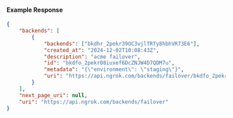 <!-- Code generated for API Clients. DO NOT EDIT. -->

#### Example Response

```json
{
	"backends": [
		{
			"backends": ["bkdhr_2pekr39OC3vjlTRTy8hbhVR73E6"],
			"created_at": "2024-12-02T10:08:43Z",
			"description": "acme failover",
			"id": "bkdfo_2pekr08iuxef6DcZNJW4D7QDM7u",
			"metadata": "{\"environment\": \"staging\"}",
			"uri": "https://api.ngrok.com/backends/failover/bkdfo_2pekr08iuxef6DcZNJW4D7QDM7u"
		}
	],
	"next_page_uri": null,
	"uri": "https://api.ngrok.com/backends/failover"
}
```
